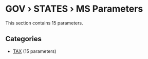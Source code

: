 # GOV › STATES › MS Parameters

This section contains 15 parameters.

## Categories

- [TAX](tax/index.md) (15 parameters)
